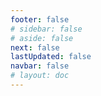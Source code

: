 ```yaml
---
footer: false
# sidebar: false
# aside: false
next: false
lastUpdated: false
navbar: false
# layout: doc
---
```


<script setup>
  const chatPrompts = [
    { id: "49", text: "bu sitenin popüler sayfaları, tablo", category: "general" },
    { id: "49", text: "bu site, ilk 10 SSS", category: "general" },
    { id: "49", text: "free zone site bağlantıları, tablo", category: "general" },
    { id: "49", text: "fiyatlı free zone sitelerine bağlantılar tablosu", category: "general" },
    
    { id: "1", text: "BAE'de şirket tescili", category: "business" },
    { id: "7", text: "BAE ticaret lisansı gereklilikleri", category: "business" },
    { id: "7", text: "BAE kuruluş türlerinin karşılaştırması, tablo ve analiz", category: "business" },
    { id: "7", text: "iki kuruculu finansal bir işletme için İngiltere'den çeşitli free zone'lara şirket taşıma maliyetinin uzman karşılaştırması. 8 vize, 3 aile üyesi + köpek. İş merkezinde kiralama. İngiliz, BAE mukimi değil", category: "business" },
    { id: "48", text: "BAE'deki En İyi 10 Hastane, Artıları ve Eksileri", category: "healthcare" },

    { id: "15", text: "BAE'de Vekaletname", category: "legal" },

    // İş Hizmetleri (ilk blok)
    { id: "2", text: "Mainland şirket kurulumu", category: "business" },
    { id: "3", text: "Free zone şirket tescili", category: "business" },
    { id: "4", text: "Offshore şirket kurulumu", category: "business" },
    { id: "5", text: "BAE freelance vizesi", category: "business" },
    { id: "6", text: "Dubai ticaret lisansı", category: "business" },
    { id: "23", text: "BAE iş kurulumu", category: "business" },
    { id: "24", text: "Dubai free zone'ları", category: "business" },
    { id: "25", text: "BAE şirket tescili", category: "business" },
    { id: "26", text: "BAE freelance vizesi", category: "business" },
    
    // Vize ve Göçmenlik
    { id: "8", text: "BAE Golden Visa başvurusu", category: "visa" },
    { id: "9", text: "BAE çalışma vizesi", category: "visa" },
    { id: "10", text: "BAE'de aile vizesi sponsorluğu", category: "visa" },
    { id: "11", text: "Vize sağlık testi gereklilikleri", category: "visa" },
    { id: "12", text: "BAE oturma vizesi süreci", category: "visa" },
    { id: "27", text: "BAE vize gereklilikleri", category: "visa" },
    
    // Hukuki ve Belgeler
    { id: "13", text: "Emirates ID başvurusu", category: "legal" },
    { id: "14", text: "BAE belge tasdiki", category: "legal" },
    { id: "16", text: "BAE iş sözleşmesi incelemesi", category: "legal" },
    { id: "40", text: "Emirates ID yenileme", category: "legal" },
    
    // Finansal Hizmetler
    { id: "17", text: "BAE kurumsal banka hesabı", category: "finance" },
    { id: "18", text: "BAE vergi kaydı (KDV)", category: "finance" },
    { id: "19", text: "BAE'de muhasebe hizmetleri", category: "finance" },
    { id: "20", text: "BAE Economic Substance Regulations", category: "finance" },
    { id: "41", text: "BAE bankacılık hizmetleri", category: "finance" },
    
    // Gayrimenkul ve Hizmetler
    { id: "21", text: "BAE gayrimenkul yatırımı", category: "property" },
    { id: "22", text: "Dubai ofis alanı kiralama", category: "property" },

    // Sağlık Hizmetleri
    { id: "47", text: "BAE sağlık sigortası", category: "healthcare" },
    { id: "49", text: "BAE sağlık kontrolü", category: "healthcare" },
    
    // Turizm ve Eğlence (sonda)
    { id: "28", text: "Dubai turistik yerleri", category: "travel" },
    { id: "29", text: "Expo City Dubai", category: "attractions" },
    { id: "30", text: "Dubai Frame biletleri", category: "attractions" },
    { id: "31", text: "Burj Khalifa biletleri", category: "attractions" },
    { id: "32", text: "Museum of the Future", category: "attractions" },
    { id: "33", text: "Abu Dhabi Louvre", category: "attractions" },
    { id: "34", text: "Ferrari World Abu Dhabi", category: "attractions" },
    { id: "35", text: "Dubai Mall alışveriş", category: "shopping" },
]
</script>

<AIChat :prompts="chatPrompts" />